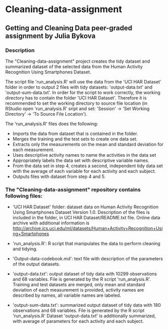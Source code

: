# Cleaning-data-assignment

## Getting and Cleaning Data peer-graded assignment by Julia Bykova
### Description

The "Cleaning-data-assignment" project creates the tidy dataset and summarized dataset of the selected data from the Human Activity Recognition Using Smartphones Dataset.

The script file 'run_analysis.R' will use the data from the 'UCI HAR Dataset' folder in order to output 2 files with tidy datasets: 'output-data.txt' and 'output-sum-data.txt'. In order for the script to work correctly, the working directory has to contain the folder 'UCI HAR Dataset'. Therefore it is recommended to set the working directory to source file location (in RStudio open 'run_analysis.R' sript and set: 'Session' -> 'Set Working Directory' -> 'To Source File Location').

The 'run_analysis.R' files does the following:
* Imports the data from dataset that is contained in the folder.
* Merges the training and the test sets to create one data set.
* Extracts only the measurements on the mean and standard deviation for each measurement.
* Uses descriptive activity names to name the activities in the data set
* Appropriately labels the data set with descriptive variable names.
* From the data set in step 4, creates a second, independent tidy data set with the average of each variable for each activity and each subject.
* Outputs files with dataset from step 4 and 5.

### The "Cleaning-data-assignment" repository contains following files:

* 'UCI HAR Dataset' folder:
	dataset data on Human Activity Recognition Using Smartphones Dataset Version 1.0.
	Description of the files is included in the folder, in UCI HAR Dataset/README.txt file.
	Online data archive with additional information is http://archive.ics.uci.edu/ml/datasets/Human+Activity+Recognition+Using+Smartphones

* 'run_analysis.R':
	R script that manipulates the data to perform cleaning and tidying.

* 'Output-data-codebook.md':
	text file with description of the parameters of the output datasets.
	
* 'output-data.txt':
	output dataset of tidy data with 10299 observations and 68 variables.
	File is generated by the R script 'run_analysis.R'.
	Training and test datasets are merged, only mean and standard deviation of each measurement is provided, activity names are described by names, all variable names are labeled.

* 'output-sum-data.txt':
	summarized output dataset of tidy data with 180 observations and 68 variables.
	File is generated by the R script 'run_analysis.R'
	Dataset 'output-data.txt' is additionally summarized, with average of parameters for each activity and each subject.
	
